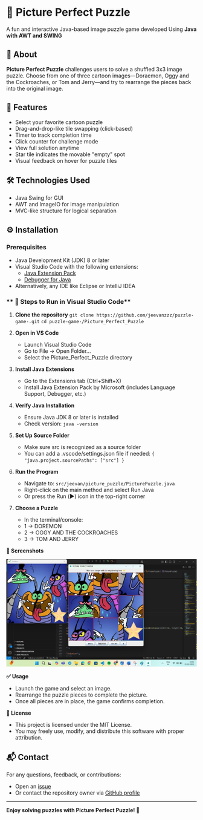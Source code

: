 # 🧩 Picture Perfect Puzzle
A fun and interactive Java-based image puzzle game developed Using **Java with AWT and SWING**

## 📸 About
**Picture Perfect Puzzle** challenges users to solve a shuffled 3x3 image puzzle. Choose from one of three cartoon images—Doraemon, Oggy and the Cockroaches, or Tom and Jerry—and try to rearrange the pieces back into the original image.

## 🧠 Features
- Select your favorite cartoon puzzle
- Drag-and-drop-like tile swapping (click-based)
- Timer to track completion time
- Click counter for challenge mode
- View full solution anytime
- Star tile indicates the movable "empty" spot
- Visual feedback on hover for puzzle tiles

## 🛠️ Technologies Used
- Java Swing for GUI
- AWT and ImageIO for image manipulation
- MVC-like structure for logical separation

## ⚙️ Installation
### **Prerequisites**
- Java Development Kit (JDK) 8 or later  
- Visual Studio Code with the following extensions:
  - [Java Extension Pack](https://marketplace.visualstudio.com/items?itemName=vscjava.vscode-java-pack)
  - [Debugger for Java](https://marketplace.visualstudio.com/items?itemName=vscjava.vscode-java-debug)
- Alternatively, any IDE like Eclipse or IntelliJ IDEA

  
### ** 🚀 Steps to Run in Visual Studio Code**
1. **Clone the repository**
`git clone https://github.com/jeevanzzz/puzzle-game-.git`
`cd puzzle-game-/Picture_Perfect_Puzzle`

2. **Open in VS Code**
   - Launch Visual Studio Code
   - Go to File → Open Folder...
   - Select the Picture_Perfect_Puzzle directory
     
3. **Install Java Extensions**
   - Go to the Extensions tab (Ctrl+Shift+X)
   - Install Java Extension Pack by Microsoft (includes Language Support, Debugger, etc.)

4. **Verify Java Installation**
   - Ensure Java JDK 8 or later is installed
   - Check version:
     `java -version`
     
5. **Set Up Source Folder**
   - Make sure src is recognized as a source folder
   - You can add a .vscode/settings.json file if needed:
     `{
        "java.project.sourcePaths": ["src"]
      }`
     
6. **Run the Program**
   - Navigate to: `src/jeevan/picture_puzzle/PicturePuzzle.java`
   - Right-click on the main method and select Run Java
   - Or press the Run (▶️) icon in the top-right corner
     
7. **Choose a Puzzle**
   - In the terminal/console:
   - 1 → DOREMON
   - 2 → OGGY AND THE COCKROACHES
   - 3 → TOM AND JERRY
     
**📸 Screenshots**

![image alt](https://github.com/jeevanzzz/puzzle-game-/blob/268825562b106b69e1c1d3eb59f87e3177022ca2/Screenshot%202025-03-21%20104555.png)

**✅ Usage**
- Launch the game and select an image.
- Rearrange the puzzle pieces to complete the picture.
- Once all pieces are in place, the game confirms completion.

**📃 License**
- This project is licensed under the MIT License.
- You may freely use, modify, and distribute this software with proper attribution.

## 📬 Contact
For any questions, feedback, or contributions:
- Open an [issue](https://github.com/jeevanzzz/puzzle-game-/issues)
- Or contact the repository owner via [GitHub profile](https://github.com/jeevanzzz)
---

**Enjoy solving puzzles with Picture Perfect Puzzle! 🧩**
